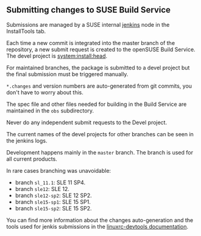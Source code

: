 ## Submitting changes to SUSE Build Service

Submissions are managed by a SUSE internal [jenkins](https://jenkins.io) node in the InstallTools tab.

Each time a new commit is integrated into the master branch of the repository,
a new submit request is created to the openSUSE Build Service. The devel project
is [system:install:head](https://build.opensuse.org/package/show/system:install:head/installation-images).

For maintained branches, the package is submitted to a devel project but the final submission
must be triggered manually.

`*.changes` and version numbers are auto-generated from git commits, you don't have to worry about this.

The spec file and other files needed for building in the Build Service are maintained in the `obs` subdirectory.

Never do any independent submit requests to the Devel project.

The current names of the devel projects for other branches can be seen in the jenkins logs.

Development happens mainly in the `master` branch. The branch is used for all current products.

In rare cases branching was unavoidable:

* branch `sl_11.1`: SLE 11 SP4.
* branch `sle12`: SLE 12.
* branch `sle12-sp2`: SLE 12 SP2.
* branch `sle15-sp1`: SLE 15 SP1.
* branch `sle15-sp2`: SLE 15 SP2.

You can find more information about the changes auto-generation and the
tools used for jenkis submissions in the [linuxrc-devtools
documentation](https://github.com/openSUSE/linuxrc-devtools#opensuse-development).

